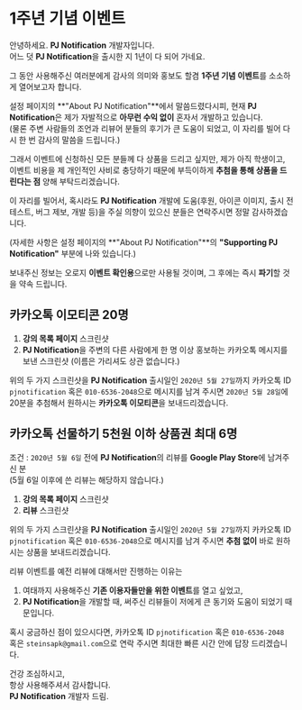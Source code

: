 # 1주년 기념 이벤트

안녕하세요. **PJ Notification** 개발자입니다.  
어느 덧 **PJ Notification**을 출시한 지 1년이 다 되어 가네요.  

그 동안 사용해주신 여러분에게 감사의 의미와 홍보도 할겸 **1주년 기념 이벤트**를 소소하게 열어보고자 합니다.

설정 페이지의 **"About PJ Notification"**에서 말씀드렸다시피, 현재 **PJ Notification**은 제가 자발적으로 **아무런 수익 없이** 혼자서 개발하고 있습니다.  
(물론 주변 사람들의 조언과 리뷰어 분들의 후기가 큰 도움이 되었고, 이 자리를 빌어 다시 한 번 감사의 말씀을 드립니다.)

그래서 이벤트에 신청하신 모든 분들께 다 상품을 드리고 싶지만, 제가 아직 학생이고, 이벤트 비용을 제 개인적인 사비로 충당하기 때문에 부득이하게 **추첨을 통해 상품을 드린다는 점** 양해 부탁드리겠습니다.

이 자리를 빌어서, 혹시라도 **PJ Notification** 개발에 도움(후원, 아이콘 이미지, 출시 전 테스트, 버그 제보, 개발 등)을 주실 의향이 있으신 분들은 연락주시면 정말 감사하겠습니다.

(자세한 사항은 설정 페이지의 **"About PJ Notification"**의 **"Supporting PJ Notification"** 부분에 나와 있습니다.)

보내주신 정보는 오로지 **이벤트 확인용**으로만 사용될 것이며, 그 후에는 즉시 **파기**할 것을 약속 드립니다.

## 카카오톡 이모티콘 20명

1. **강의 목록 페이지** 스크린샷
2. **PJ Notification**을 주변의 다른 사람에게 한 명 이상 홍보하는 카카오톡 메시지를 보낸 스크린샷 (이름은 가리셔도 상관 없습니다.)

위의 두 가지 스크린샷을 **PJ Notification** 출시일인 ```2020년 5월 27일```까지 카카오톡 ID ```pjnotification``` 혹은 ```010-6536-2048```으로 메시지를 남겨 주시면 ```2020년 5월 28일```에 20분을 추첨해서 원하시는 **카카오톡 이모티콘**을 보내드리겠습니다.

## 카카오톡 선물하기 5천원 이하 상품권 최대 6명

조건 : ```2020년 5월 6일``` 전에 **PJ Notification**의 리뷰를 **Google Play Store**에 남겨주신 분  
(5월 6일 이후에 쓴 리뷰는 해당하지 않습니다.)

1. **강의 목록 페이지** 스크린샷
2. **리뷰** 스크린샷

위의 두 가지 스크린샷을 **PJ Notification** 출시일인 ```2020년 5월 27일```까지 카카오톡 ID ```pjnotification``` 혹은 ```010-6536-2048```으로 메시지를 남겨 주시면 **추첨 없이** 바로 원하시는 상품을 보내드리겠습니다.

리뷰 이벤트를 예전 리뷰에 대해서만 진행하는 이유는

1. 여태까지 사용해주신 **기존 이용자들만을 위한 이벤트**를 열고 싶었고,
2. **PJ Notification**을 개발할 때, 써주신 리뷰들이 저에게 큰 동기와 도움이 되었기 때문입니다.

혹시 궁금하신 점이 있으시다면, 카카오톡 ID ```pjnotification``` 혹은 ```010-6536-2048``` 혹은 ```steinsapk@gmail.com```으로 연락 주시면 최대한 빠른 시간 안에 답장 드리겠습니다.

건강 조심하시고,  
항상 사용해주셔서 감사합니다.  
**PJ Notification** 개발자 드림.